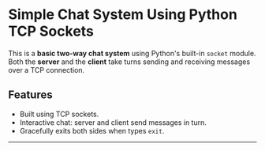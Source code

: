 # Simple Chat System Using Python TCP Sockets

This is a **basic two-way chat system** using Python's built-in `socket` module. Both the **server** and the **client** take turns sending and receiving messages over a TCP connection.

## Features

- Built using TCP sockets.
- Interactive chat: server and client send messages in turn.
- Gracefully exits both sides when types `exit`.

---

## 



